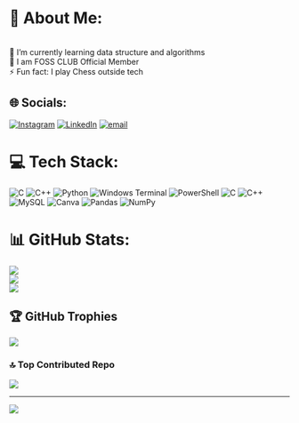 # 💫 About Me:
<br>🌱 I’m currently learning data structure and algorithms <br>💫 I am FOSS CLUB Official Member<br>⚡ Fun fact: I play Chess outside tech<br>


## 🌐 Socials:
[![Instagram](https://img.shields.io/badge/Instagram-%23E4405F.svg?logo=Instagram&logoColor=white)](https://instagram.com/flarex_69) [![LinkedIn](https://img.shields.io/badge/LinkedIn-%230077B5.svg?logo=linkedin&logoColor=white)](https://linkedin.com/in/mayank-choubey28) [![email](https://img.shields.io/badge/Email-D14836?logo=gmail&logoColor=white)](mailto:mayankchoubey321@gmail.com) 

# 💻 Tech Stack:
![C](https://img.shields.io/badge/c-%2300599C.svg?style=for-the-badge&logo=c&logoColor=white) ![C++](https://img.shields.io/badge/c++-%2300599C.svg?style=for-the-badge&logo=c%2B%2B&logoColor=white) ![Python](https://img.shields.io/badge/python-3670A0?style=for-the-badge&logo=python&logoColor=ffdd54) ![Windows Terminal](https://img.shields.io/badge/Windows%20Terminal-%234D4D4D.svg?style=for-the-badge&logo=windows-terminal&logoColor=white) ![PowerShell](https://img.shields.io/badge/PowerShell-%235391FE.svg?style=for-the-badge&logo=powershell&logoColor=white) ![C](https://img.shields.io/badge/c-%2300599C.svg?style=for-the-badge&logo=c&logoColor=white) ![C++](https://img.shields.io/badge/c++-%2300599C.svg?style=for-the-badge&logo=c%2B%2B&logoColor=white) ![MySQL](https://img.shields.io/badge/mysql-4479A1.svg?style=for-the-badge&logo=mysql&logoColor=white) ![Canva](https://img.shields.io/badge/Canva-%2300C4CC.svg?style=for-the-badge&logo=Canva&logoColor=white) ![Pandas](https://img.shields.io/badge/pandas-%23150458.svg?style=for-the-badge&logo=pandas&logoColor=white) ![NumPy](https://img.shields.io/badge/numpy-%23013243.svg?style=for-the-badge&logo=numpy&logoColor=white)
# 📊 GitHub Stats:
![](https://github-readme-stats.vercel.app/api?username=Mayank-tech69&theme=dark&hide_border=false&include_all_commits=false&count_private=false)<br/>
![](https://github-readme-streak-stats.herokuapp.com/?user=Mayank-tech69&theme=dark&hide_border=false)<br/>
![](https://github-readme-stats.vercel.app/api/top-langs/?username=Mayank-tech69&theme=dark&hide_border=false&include_all_commits=false&count_private=false&layout=compact)

## 🏆 GitHub Trophies
![](https://github-profile-trophy.vercel.app/?username=Mayank-tech69&theme=radical&no-frame=false&no-bg=true&margin-w=4)

### 🔝 Top Contributed Repo
![](https://github-contributor-stats.vercel.app/api?username=Mayank-tech69&limit=5&theme=dark&combine_all_yearly_contributions=true)

---
[![](https://visitcount.itsvg.in/api?id=Mayank-tech69&icon=0&color=0)](https://visitcount.itsvg.in)

<!-- Proudly created with GPRM ( https://gprm.itsvg.in ) -->
